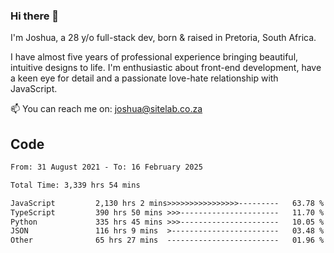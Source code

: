 ### Hi there 👋

I'm Joshua, a 28 y/o full-stack dev, born & raised in Pretoria, South Africa. 

I have almost five years of professional experience bringing beautiful, intuitive designs to life. I'm enthusiastic about front-end development, have a keen eye for detail and a passionate love-hate relationship with JavaScript.

📫 You can reach me on: joshua@sitelab.co.za

## **Code**

<!--START_SECTION:waka-->

```txt
From: 31 August 2021 - To: 16 February 2025

Total Time: 3,339 hrs 54 mins

JavaScript         2,130 hrs 2 mins>>>>>>>>>>>>>>>>---------   63.78 %
TypeScript         390 hrs 50 mins >>>----------------------   11.70 %
Python             335 hrs 45 mins >>>----------------------   10.05 %
JSON               116 hrs 9 mins  >------------------------   03.48 %
Other              65 hrs 27 mins  -------------------------   01.96 %
```

<!--END_SECTION:waka-->
